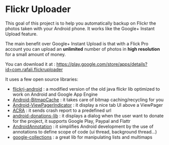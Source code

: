 Flickr Uploader
===============

This goal of this project is to help you automatically backup on Flickr the photos taken with your Android phone.
It works like the Google+ Instant Upload feature.

The main benefit over Google+ Instant Upload is that with a Flick Pro account you can upload an **unlimited** number of photos in **high resolution** for a small amount of money.

You can download it at : https://play.google.com/store/apps/details?id=com.rafali.flickruploader


It uses a few open source libraries:
- [flickrj-android](https://code.google.com/p/flickrj-android/) : a modified version of the old java flickr lib optimized to work on Android and Google App Engine
- [Android-BitmapCache](https://github.com/chrisbanes/Android-BitmapCache) : it takes care of bitmap caching/recycling for you
- [Android-ViewPagerIndicator](https://github.com/JakeWharton/Android-ViewPagerIndicator) : it display a nice tab UI above a ViewPager
- [ACRA](https://github.com/ACRA/acra) : it sends crash report to a predefined url
- [android-donations-lib](https://github.com/dschuermann/android-donations-lib) : it displays a dialog when the user want to donate for the project, it supports Google Play, Paypal and Flattr
- [AndroidAnnotation](https://github.com/excilys/androidannotations) : it simplifies Android development by the use of annotations to define scope of code (ui thread, background thread…)
- [google-collections](https://code.google.com/p/google-collections/) : a great lib for manipulating lists and multimaps 
